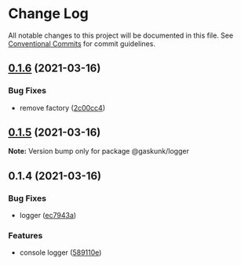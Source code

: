 # Change Log

All notable changes to this project will be documented in this file.
See [Conventional Commits](https://conventionalcommits.org) for commit guidelines.

## [0.1.6](https://github.com/shuta13/gaskunk/tree/main/packages/@gaskunk/logger/compare/v0.1.5...v0.1.6) (2021-03-16)


### Bug Fixes

* remove factory ([2c00cc4](https://github.com/shuta13/gaskunk/tree/main/packages/@gaskunk/logger/commit/2c00cc4395497e971057bf25e9a360475e9b9112))





## [0.1.5](https://github.com/shuta13/gaskunk/tree/main/packages/@gaskunk/logger/compare/v0.1.4...v0.1.5) (2021-03-16)

**Note:** Version bump only for package @gaskunk/logger





## 0.1.4 (2021-03-16)


### Bug Fixes

* logger ([ec7943a](https://github.com/shuta13/gaskunk/tree/main/packages/@gaskunk/logger/commit/ec7943ab55b390cba572d901c4ea496fe0f237f6))


### Features

* console logger ([589110e](https://github.com/shuta13/gaskunk/tree/main/packages/@gaskunk/logger/commit/589110ed131395e7e00cd084fe0c1dedd1d5f7a0))
